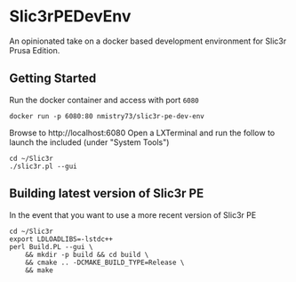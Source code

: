 # Slic3rPEDevEnv

An opinionated take on a docker based development environment for Slic3r Prusa Edition. 

## Getting Started

Run the docker container and access with port `6080`

```
docker run -p 6080:80 nmistry73/slic3r-pe-dev-env
```

Browse to http://localhost:6080
Open a LXTerminal and run the follow to launch the included (under "System Tools")
```
cd ~/Slic3r
./slic3r.pl --gui
```

## Building latest version of Slic3r PE

In the event that you want to use a more recent version of Slic3r PE

```
cd ~/Slic3r
export LDLOADLIBS=-lstdc++
perl Build.PL --gui \
    && mkdir -p build && cd build \
    && cmake .. -DCMAKE_BUILD_TYPE=Release \
    && make
```

